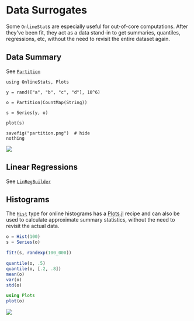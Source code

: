 # Data Surrogates

Some `OnlineStat`s are especially useful for out-of-core computations.  After they've been fit, they act as a data stand-in to get summaries, quantiles, regressions, etc, without the need to revisit the entire dataset again.

## Data Summary

See [`Partition`](@ref)

```@eval
using OnlineStats, Plots

y = rand(["a", "b", "c", "d"], 10^6)

o = Partition(CountMap(String))

s = Series(y, o)

plot(s)

savefig("partition.png")  # hide
nothing
```
![](partition.png)

## Linear Regressions

See [`LinRegBuilder`](@ref)

## Histograms

The [`Hist`](@ref) type for online histograms has a 
[Plots.jl](https://github.com/JuliaPlots/Plots.jl) recipe and can also be used to calculate 
approximate summary statistics, without the need to revisit the actual data.

```julia
o = Hist(100)
s = Series(o)

fit!(s, randexp(100_000))

quantile(o, .5)
quantile(o, [.2, .8])
mean(o)
var(o)
std(o)

using Plots
plot(o)
```

![](https://user-images.githubusercontent.com/8075494/32749535-aae54900-c88d-11e7-8998-7fa6881635d5.png)

